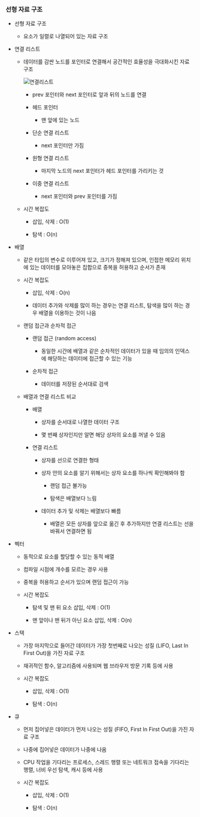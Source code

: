 ### 선형 자료 구조

- 선형 자료 구조
  
  - 요소가 일렬로 나열되어 있는 자료 구조

- 연결 리스트
  
  - 데이터를 감싼 노드를 포인터로 연결해서 공간적인 효율성을 극대화시킨 자료구조
    
    ![연결리스트](../../_imagee/%EC%97%B0%EA%B2%B0%EB%A6%AC%EC%8A%A4%ED%8A%B8.png)
    
    - prev 포인터와 next 포인터로 앞과 뒤의 노드를 연결
    
    - 헤드 포인터
      
      - 맨 앞에 있는 노드
    
    - 단순 연결 리스트
      
      - next 포인터만 가짐
    
    - 원형 연결 리스트
      
      - 마지막 노드의 next 포인터가 헤드 포인터를 가리키는 것
    
    - 이중 연결 리스트
      
      - next 포인터와 prev 포인터를 가짐
  
  - 시간 복잡도
    
    - 삽입, 삭제 : O(1)
    
    - 탐색 : O(n)

- 배열
  
  - 같은 타입의 변수로 이루어져 있고, 크기가 정해져 있으며, 인접한 메모리 위치에 있는 데이터를 모아놓은 집합으로 중복을 허용하고 순서가 존재
  
  - 시간 복잡도
    
    - 삽입, 삭제 : O(n)
    
    - 데이터 추가와 삭제를 많이 하는 경우는 연결 리스트, 탐색을 많이 하는 경우 배열을 이용하는 것이 나음
  
  - 랜덤 접근과 순차적 접근
    
    - 랜덤 접근 (random access)
      
      - 동일한 시간에 배열과 같은 순차적인 데이터가 있을 때 임의의 인덱스에 해당하는 데이터에 접근할 수 있는 기능
    
    - 순차적 접근
      
      - 데이터를 저장된 순서대로 검색
  
  - 배열과 연결 리스트 비교
    
    - 배열
      
      - 상자를 순서대로 나열한 데이터 구조
      
      - 몇 번째 상자인지만 알면 해당 상자의 요소를 꺼낼 수 있음
    
    - 연결 리스트
      
      - 상자를 선으로 연결한 형태
      
      - 상자 안의 요소를 알기 위해서는 상자 요소를 하나씩 확인해봐야 함
        
        - 랜덤 접근 불가능
        
        - 탐색은 배열보다 느림
      
      - 데이터 추가 및 삭제는 배열보다 빠름
        
        - 배열은 모든 상자를 앞으로 옮긴 후 추가하지만 연결 리스트는 선을 바꿔서 연결하면 됨

- 벡터
  
  - 동적으로 요소를 할당할 수 있는 동적 배열
  
  - 컴파일 시점에 개수를 모르는 경우 사용
  
  - 중복을 허용하고 순서가 있으며 랜덤 접근이 가능
  
  - 시간 복잡도
    
    - 탐색 및 맨 뒤 요소 삽입, 삭제 : O(1)
    
    - 맨 앞이나 맨 뒤가 아닌 요소 삽입, 삭제 : O(n)

- 스택
  
  - 가장 마지막으로 들어간 데이터가 가장 첫번째로 나오는 성질 (LIFO, Last In First Out)을 가진 자료 구조
  
  - 재귀적인 함수, 알고리즘에 사용되며 웹 브라우저 방문 기록 등에 사용
  
  - 시간 복잡도
    
    - 삽입, 삭제 : O(1)
    
    - 탐색 : O(n)

- 큐
  
  - 먼저 집어넣은 데이터가 먼저 나오는 성질 (FIFO, First In First Out)을 가진 자료 구조
  
  - 나중에 집어넣은 데이터가 나중에 나옴
  
  - CPU 작업을 기다리는 프로세스, 스레드 행렬 또는 네트워크 접속을 기다리는 행렬, 너비 우선 탐색, 캐시 등에 사용
  
  - 시간 복잡도
    
    - 삽입, 삭제 : O(1)
    
    - 탐색 : O(n)